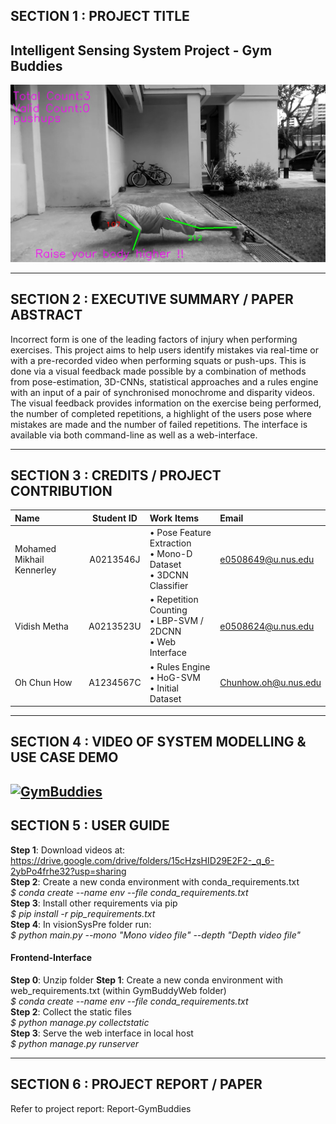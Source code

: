 ## SECTION 1 : PROJECT TITLE
## Intelligent Sensing System Project - Gym Buddies

![GymBuddies](./img.jpeg)

---

## SECTION 2 : EXECUTIVE SUMMARY / PAPER ABSTRACT
Incorrect form is one of the leading factors of injury when performing exercises. This project aims to help users identify mistakes via real-time or with a pre-recorded video when performing squats or push-ups. This is done via a visual feedback made possible by a combination of methods from pose-estimation, 3D-CNNs, statistical approaches and a rules engine with an input of a pair of synchronised monochrome and disparity videos. The visual feedback provides information on the exercise being performed, the number of completed repetitions, a highlight of the users pose where mistakes are made and the number of failed repetitions. The interface is available via both command-line as well as a web-interface.

---

## SECTION 3 : CREDITS / PROJECT CONTRIBUTION

| Name  | Student ID  | Work Items | Email |
| :------------ |:---------------:| :-----| :-----|
| Mohamed Mikhail Kennerley | A0213546J | • Pose Feature Extraction <br>• Mono-D Dataset <br>• 3DCNN Classifier| e0508649@u.nus.edu |
| Vidish Metha | A0213523U | • Repetition Counting <br>• LBP-SVM / 2DCNN <br>•  Web Interface| e0508624@u.nus.edu|
| Oh Chun How | A1234567C | • Rules Engine <br>• HoG-SVM <br>• Initial Dataset| Chunhow.oh@u.nus.edu |

---

## SECTION 4 : VIDEO OF SYSTEM MODELLING & USE CASE DEMO

[![GymBuddies](https://img.youtube.com/vi/WCCdBEJB0-Y/0.jpg)](https://youtu.be/WCCdBEJB0-Y "
GymBuddies")
---

## SECTION 5 : USER GUIDE
**Step 1**: Download videos at: https://drive.google.com/drive/folders/15cHzsHID29E2F2-_q_6-2ybPo4frhe32?usp=sharing <br>
**Step 2**: Create a new conda environment with conda_requirements.txt <br>
*$ conda create --name env --file conda_requirements.txt* <br>
**Step 3**: Install other requirements via pip <br>
*$ pip install -r pip_requirements.txt* <br>
**Step 4**: In visionSysPre folder run: <br>
*$ python main.py --mono "Mono video file" --depth "Depth video file"*

#### Frontend-Interface
**Step 0**: Unzip folder
**Step 1**: Create a new conda environment with web_requirements.txt (within GymBuddyWeb folder)<br>
*$ conda create --name env --file conda_requirements.txt* <br>
**Step 2**: Collect the static files<br>
*$ python manage.py collectstatic* <br>
**Step 3**: Serve the web interface in local host<br>
*$ python manage.py runserver*

---
## SECTION 6 : PROJECT REPORT / PAPER

Refer to project report: Report-GymBuddies <br>
